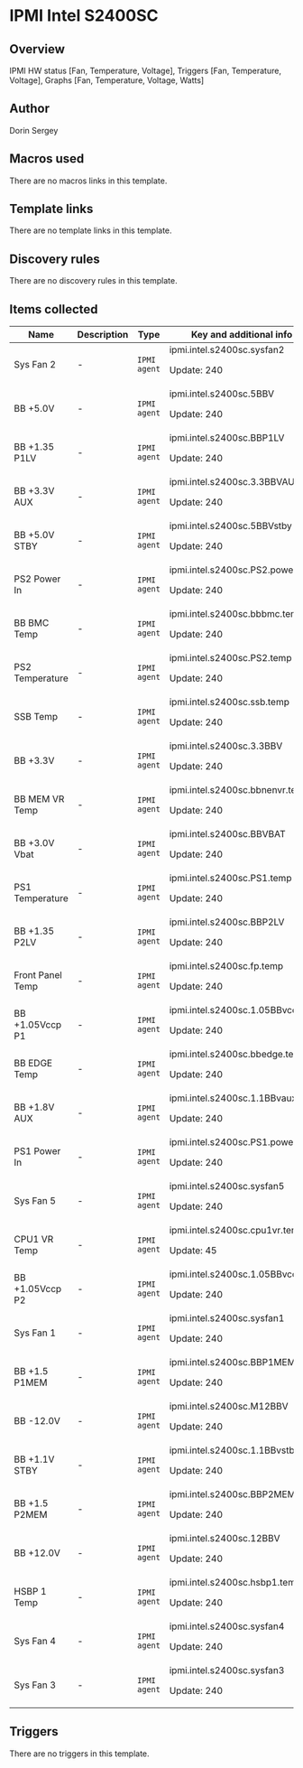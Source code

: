 # IPMI Intel S2400SC

## Overview

IPMI HW status [Fan, Temperature, Voltage], Triggers [Fan, Temperature, Voltage], Graphs [Fan, Temperature, Voltage, Watts]



## Author

Dorin Sergey

## Macros used

There are no macros links in this template.

## Template links

There are no template links in this template.

## Discovery rules

There are no discovery rules in this template.

## Items collected

|Name|Description|Type|Key and additional info|
|----|-----------|----|----|
|Sys Fan 2|<p>-</p>|`IPMI agent`|ipmi.intel.s2400sc.sysfan2<p>Update: 240</p>|
|BB +5.0V|<p>-</p>|`IPMI agent`|ipmi.intel.s2400sc.5BBV<p>Update: 240</p>|
|BB +1.35 P1LV|<p>-</p>|`IPMI agent`|ipmi.intel.s2400sc.BBP1LV<p>Update: 240</p>|
|BB +3.3V AUX|<p>-</p>|`IPMI agent`|ipmi.intel.s2400sc.3.3BBVAUX<p>Update: 240</p>|
|BB +5.0V STBY|<p>-</p>|`IPMI agent`|ipmi.intel.s2400sc.5BBVstby<p>Update: 240</p>|
|PS2 Power In|<p>-</p>|`IPMI agent`|ipmi.intel.s2400sc.PS2.powerin<p>Update: 240</p>|
|BB BMC Temp|<p>-</p>|`IPMI agent`|ipmi.intel.s2400sc.bbbmc.temp<p>Update: 240</p>|
|PS2 Temperature|<p>-</p>|`IPMI agent`|ipmi.intel.s2400sc.PS2.temp<p>Update: 240</p>|
|SSB Temp|<p>-</p>|`IPMI agent`|ipmi.intel.s2400sc.ssb.temp<p>Update: 240</p>|
|BB +3.3V|<p>-</p>|`IPMI agent`|ipmi.intel.s2400sc.3.3BBV<p>Update: 240</p>|
|BB MEM VR Temp|<p>-</p>|`IPMI agent`|ipmi.intel.s2400sc.bbnenvr.temp<p>Update: 240</p>|
|BB +3.0V Vbat|<p>-</p>|`IPMI agent`|ipmi.intel.s2400sc.BBVBAT<p>Update: 240</p>|
|PS1 Temperature|<p>-</p>|`IPMI agent`|ipmi.intel.s2400sc.PS1.temp<p>Update: 240</p>|
|BB +1.35 P2LV|<p>-</p>|`IPMI agent`|ipmi.intel.s2400sc.BBP2LV<p>Update: 240</p>|
|Front Panel Temp|<p>-</p>|`IPMI agent`|ipmi.intel.s2400sc.fp.temp<p>Update: 240</p>|
|BB +1.05Vccp P1|<p>-</p>|`IPMI agent`|ipmi.intel.s2400sc.1.05BBvccpp1<p>Update: 240</p>|
|BB EDGE Temp|<p>-</p>|`IPMI agent`|ipmi.intel.s2400sc.bbedge.temp<p>Update: 240</p>|
|BB +1.8V AUX|<p>-</p>|`IPMI agent`|ipmi.intel.s2400sc.1.1BBvaux<p>Update: 240</p>|
|PS1 Power In|<p>-</p>|`IPMI agent`|ipmi.intel.s2400sc.PS1.powerin<p>Update: 240</p>|
|Sys Fan 5|<p>-</p>|`IPMI agent`|ipmi.intel.s2400sc.sysfan5<p>Update: 240</p>|
|CPU1 VR Temp|<p>-</p>|`IPMI agent`|ipmi.intel.s2400sc.cpu1vr.temp<p>Update: 45</p>|
|BB +1.05Vccp P2|<p>-</p>|`IPMI agent`|ipmi.intel.s2400sc.1.05BBvccpp2<p>Update: 240</p>|
|Sys Fan 1|<p>-</p>|`IPMI agent`|ipmi.intel.s2400sc.sysfan1<p>Update: 240</p>|
|BB +1.5 P1MEM|<p>-</p>|`IPMI agent`|ipmi.intel.s2400sc.BBP1MEM<p>Update: 240</p>|
|BB -12.0V|<p>-</p>|`IPMI agent`|ipmi.intel.s2400sc.M12BBV<p>Update: 240</p>|
|BB +1.1V STBY|<p>-</p>|`IPMI agent`|ipmi.intel.s2400sc.1.1BBvstby<p>Update: 240</p>|
|BB +1.5 P2MEM|<p>-</p>|`IPMI agent`|ipmi.intel.s2400sc.BBP2MEM<p>Update: 240</p>|
|BB +12.0V|<p>-</p>|`IPMI agent`|ipmi.intel.s2400sc.12BBV<p>Update: 240</p>|
|HSBP 1 Temp|<p>-</p>|`IPMI agent`|ipmi.intel.s2400sc.hsbp1.temp<p>Update: 240</p>|
|Sys Fan 4|<p>-</p>|`IPMI agent`|ipmi.intel.s2400sc.sysfan4<p>Update: 240</p>|
|Sys Fan 3|<p>-</p>|`IPMI agent`|ipmi.intel.s2400sc.sysfan3<p>Update: 240</p>|
## Triggers

There are no triggers in this template.

